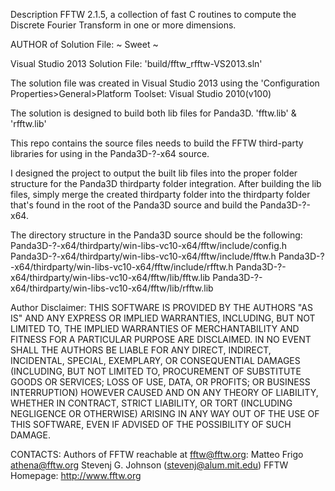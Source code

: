 Description
FFTW 2.1.5, a collection of fast C routines to compute the Discrete
Fourier Transform in one or more dimensions.

AUTHOR of Solution File: ~ Sweet ~

Visual Studio 2013 Solution File: 'build/fftw_rfftw-VS2013.sln'

The solution file was created in Visual Studio 2013
using the 'Configuration Properties>General>Platform Toolset: Visual Studio 2010(v100)

The solution is designed to build both lib files for Panda3D.
'fftw.lib' & 'rfftw.lib'

This repo contains the source files needs to build the FFTW third-party
libraries for using in the Panda3D-?-x64 source.

I designed the project to output the built lib files into the proper
folder structure for the Panda3D thirdparty folder integration.
After building the lib files, simply merge the created thirdparty
folder into the thirdparty folder that's found in the root of the
Panda3D source and build the Panda3D-?-x64.

The directory structure in the Panda3D source should be the following:
Panda3D-?-x64/thirdparty/win-libs-vc10-x64/fftw/include/config.h
Panda3D-?-x64/thirdparty/win-libs-vc10-x64/fftw/include/fftw.h
Panda3D-?-x64/thirdparty/win-libs-vc10-x64/fftw/include/rfftw.h
Panda3D-?-x64/thirdparty/win-libs-vc10-x64/fftw/lib/fftw.lib
Panda3D-?-x64/thirdparty/win-libs-vc10-x64/fftw/lib/rfftw.lib

Author Disclaimer:
THIS SOFTWARE IS PROVIDED BY THE AUTHORS "AS IS" AND ANY EXPRESS OR IMPLIED
WARRANTIES, INCLUDING, BUT NOT LIMITED TO, THE IMPLIED WARRANTIES OF
MERCHANTABILITY AND FITNESS FOR A PARTICULAR PURPOSE ARE DISCLAIMED. IN NO
EVENT SHALL THE AUTHORS BE LIABLE FOR ANY DIRECT, INDIRECT, INCIDENTAL,
SPECIAL, EXEMPLARY, OR CONSEQUENTIAL DAMAGES (INCLUDING, BUT NOT LIMITED TO,
PROCUREMENT OF SUBSTITUTE GOODS OR SERVICES; LOSS OF USE, DATA, OR PROFITS; OR
BUSINESS INTERRUPTION) HOWEVER CAUSED AND ON ANY THEORY OF LIABILITY, WHETHER
IN CONTRACT, STRICT LIABILITY, OR TORT (INCLUDING NEGLIGENCE OR OTHERWISE)
ARISING IN ANY WAY OUT OF THE USE OF THIS SOFTWARE, EVEN IF ADVISED OF THE
POSSIBILITY OF SUCH DAMAGE.

CONTACTS:
Authors of FFTW reachable at fftw@fftw.org:
Matteo Frigo athena@fftw.org
Stevenj G. Johnson (stevenj@alum.mit.edu)
FFTW Homepage: http://www.fftw.org

